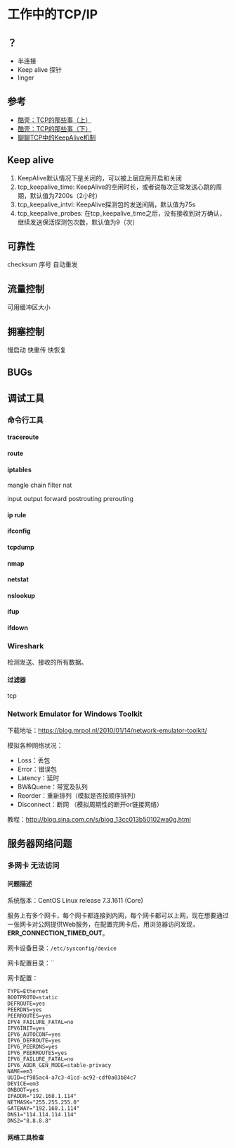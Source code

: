 # 工作中的TCP/IP

## ？

- 半连接
- Keep alive 探针
- linger

## 参考

- [酷壳：TCP的那些事（上）](https://coolshell.cn/articles/11564.html)
- [酷壳：TCP的那些事（下）](https://coolshell.cn/articles/11609.html)
- [聊聊TCP中的KeepAlive机制](https://zhuanlan.zhihu.com/p/28894266)


## Keep alive

1. KeepAlive默认情况下是关闭的，可以被上层应用开启和关闭
2. tcp_keepalive_time: KeepAlive的空闲时长，或者说每次正常发送心跳的周期，默认值为7200s（2小时）
3. tcp_keepalive_intvl: KeepAlive探测包的发送间隔，默认值为75s
4. tcp_keepalive_probes: 在tcp_keepalive_time之后，没有接收到对方确认，继续发送保活探测包次数，默认值为9（次）


## 可靠性

checksum 序号 自动重发

## 流量控制

可用缓冲区大小

## 拥塞控制

慢启动 快重传 快恢复

## BUGs


## 调试工具

### 命令行工具

#### traceroute

#### route 

#### iptables

mangle chain filter nat 

input output forward postrouting prerouting 

#### ip rule 

#### ifconfig

#### tcpdump

#### nmap

#### netstat

#### nslookup

#### ifup

#### ifdown

### Wireshark

检测发送、接收的所有数据。

#### 过滤器

tcp

### Network Emulator for Windows Toolkit

下载地址：https://blog.mrpol.nl/2010/01/14/network-emulator-toolkit/

模拟各种网络状况：

- Loss：丢包
- Error：错误包
- Latency：延时
- BW&Quene：带宽及队列
- Reorder：重新排列（模拟是否按顺序排列）
- Disconnect：断网 （模拟周期性的断开or链接网络）

教程：http://blog.sina.com.cn/s/blog_13cc013b50102wa0g.html

## 服务器网络问题

### 多网卡 无法访问

#### 问题描述

系统版本：CentOS Linux release 7.3.1611 (Core) 

服务上有多个网卡，每个网卡都连接到内网，每个网卡都可以上网，现在想要通过一张网卡对公网提供Web服务，在配置完网卡后，用浏览器访问发现，**ERR_CONNECTION_TIMED_OUT**。

网卡设备目录：`/etc/sysconfig/device`

网卡配置目录：``


网卡配置：

```
TYPE=Ethernet
BOOTPROTO=static
DEFROUTE=yes
PEERDNS=yes
PEERROUTES=yes
IPV4_FAILURE_FATAL=no
IPV6INIT=yes
IPV6_AUTOCONF=yes
IPV6_DEFROUTE=yes
IPV6_PEERDNS=yes
IPV6_PEERROUTES=yes
IPV6_FAILURE_FATAL=no
IPV6_ADDR_GEN_MODE=stable-privacy
NAME=em3
UUID=cf985ac4-a7c3-41cd-ac92-cdf0a03b84c7
DEVICE=em3
ONBOOT=yes
IPADDR="192.168.1.114"
NETMASK="255.255.255.0"
GATEWAY="192.168.1.114"
DNS1="114.114.114.114"
DNS2="8.8.8.8"
```

#### 网络工具检查

